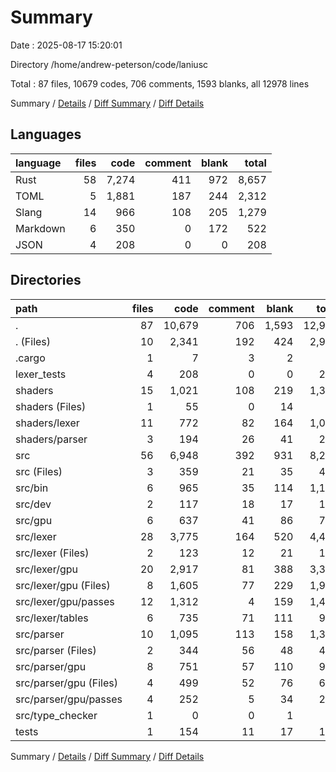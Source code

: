 # Summary

Date : 2025-08-17 15:20:01

Directory /home/andrew-peterson/code/laniusc

Total : 87 files,  10679 codes, 706 comments, 1593 blanks, all 12978 lines

Summary / [Details](details.md) / [Diff Summary](diff.md) / [Diff Details](diff-details.md)

## Languages
| language | files | code | comment | blank | total |
| :--- | ---: | ---: | ---: | ---: | ---: |
| Rust | 58 | 7,274 | 411 | 972 | 8,657 |
| TOML | 5 | 1,881 | 187 | 244 | 2,312 |
| Slang | 14 | 966 | 108 | 205 | 1,279 |
| Markdown | 6 | 350 | 0 | 172 | 522 |
| JSON | 4 | 208 | 0 | 0 | 208 |

## Directories
| path | files | code | comment | blank | total |
| :--- | ---: | ---: | ---: | ---: | ---: |
| . | 87 | 10,679 | 706 | 1,593 | 12,978 |
| . (Files) | 10 | 2,341 | 192 | 424 | 2,957 |
| .cargo | 1 | 7 | 3 | 2 | 12 |
| lexer_tests | 4 | 208 | 0 | 0 | 208 |
| shaders | 15 | 1,021 | 108 | 219 | 1,348 |
| shaders (Files) | 1 | 55 | 0 | 14 | 69 |
| shaders/lexer | 11 | 772 | 82 | 164 | 1,018 |
| shaders/parser | 3 | 194 | 26 | 41 | 261 |
| src | 56 | 6,948 | 392 | 931 | 8,271 |
| src (Files) | 3 | 359 | 21 | 35 | 415 |
| src/bin | 6 | 965 | 35 | 114 | 1,114 |
| src/dev | 2 | 117 | 18 | 17 | 152 |
| src/gpu | 6 | 637 | 41 | 86 | 764 |
| src/lexer | 28 | 3,775 | 164 | 520 | 4,459 |
| src/lexer (Files) | 2 | 123 | 12 | 21 | 156 |
| src/lexer/gpu | 20 | 2,917 | 81 | 388 | 3,386 |
| src/lexer/gpu (Files) | 8 | 1,605 | 77 | 229 | 1,911 |
| src/lexer/gpu/passes | 12 | 1,312 | 4 | 159 | 1,475 |
| src/lexer/tables | 6 | 735 | 71 | 111 | 917 |
| src/parser | 10 | 1,095 | 113 | 158 | 1,366 |
| src/parser (Files) | 2 | 344 | 56 | 48 | 448 |
| src/parser/gpu | 8 | 751 | 57 | 110 | 918 |
| src/parser/gpu (Files) | 4 | 499 | 52 | 76 | 627 |
| src/parser/gpu/passes | 4 | 252 | 5 | 34 | 291 |
| src/type_checker | 1 | 0 | 0 | 1 | 1 |
| tests | 1 | 154 | 11 | 17 | 182 |

Summary / [Details](details.md) / [Diff Summary](diff.md) / [Diff Details](diff-details.md)
